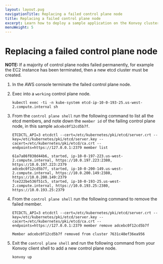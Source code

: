 ```yaml
---
layout: layout.pug
navigationTitle: Replacing a failed control plane node 
title: Replacing a failed control plane node 
excerpt: Learn how to deploy a sample application on the Konvoy cluster
menuWeight: 5
---
```


# Replacing a failed control plane node

<p class="message--note"><strong>NOTE: </strong>If a majority of control plane nodes failed permanently, for example the EC2 instance has been terminated, then a new etcd cluster must be created.</p>

1. In the AWS console terminate the failed control plane node.

1. Exec into a `working` control plane node.
    ```shell
    kubectl exec -ti -n kube-system etcd-ip-10-0-193-25.us-west-2.compute.internal sh
    ```

1. From the `control plane shell` run the following command to list all the etcd members, and note down the `member id` of the failing control plane node, in this sample `adcebc0f12cd5b7f`.
    ```shell
    ETCDCTL_API=3 etcdctl --cert=/etc/kubernetes/pki/etcd/server.crt --key=/etc/kubernetes/pki/etcd/server.key --cacert=/etc/kubernetes/pki/etcd/ca.crt --endpoints=https://127.0.0.1:2379 member list

    61a7a86f030d44b6, started, ip-10-0-197-223.us-west-2.compute.internal, https://10.0.197.223:2380, https://10.0.197.223:2379
    adcebc0f12cd5b7f, started, ip-10-0-200-149.us-west-2.compute.internal, https://10.0.200.149:2380, https://10.0.200.149:2379
    fce222be536f51c5, started, ip-10-0-193-25.us-west-2.compute.internal, https://10.0.193.25:2380, https://10.0.193.25:2379
    ```

1. From the `control plane shell` run the following command to remove the failed member.
    ```shell
    ETCDCTL_API=3 etcdctl --cert=/etc/kubernetes/pki/etcd/server.crt --key=/etc/kubernetes/pki/etcd/server.key --cacert=/etc/kubernetes/pki/etcd/ca.crt --endpoints=https://127.0.0.1:2379 member remove adcebc0f12cd5b7f

    Member adcebc0f12cd5b7f removed from cluster 7631c48ef36ea956
    ```

1. Exit the `control plane shell` and run the following command from your Konvoy client shell to add a new control plane node.
    ```shell
    konvoy up
    ```

